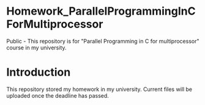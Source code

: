 # Homework_ParallelProgrammingInCForMultiprocessor
Public - This repository is for "Parallel Programming in C for multiprocessor" course in my university.

# Introduction
This repository stored my homework in my university. Current files will be uploaded once the deadline has passed.
